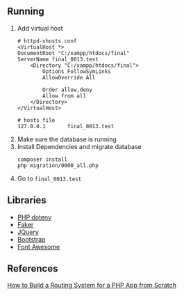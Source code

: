 ## Running

1. Add virtual host
   ```apacheconf
   # httpd-vhosts.conf
   <VirtualHost *>
   DocumentRoot "C:/xampp/htdocs/final"
   ServerName final_0013.test
       <Directory "C:/xampp/htdocs/final">
           Options FollowSymLinks
           AllowOverride All
   
           Order allow,deny
           Allow from all
       </Directory>
   </VirtualHost>
   ```
   ```
   # hosts file
   127.0.0.1       final_0013.test
   ```
2. Make sure the database is running
3. Install Dependencies and migrate database
   ```
   composer install
   php migration/0000_all.php
   ```
4. Go to `final_0013.test`

## Libraries

- [PHP dotenv](https://github.com/vlucas/phpdotenv)
- [Faker](https://github.com/FakerPHP/Faker)
- [JQuery](https://jquery.com/)
- [Bootstrap](https://getbootstrap.com/)
- [Font Awesome](https://fontawesome.com/)

## References

[How to Build a Routing System for a PHP App from Scratch](https://www.freecodecamp.org/news/how-to-build-a-routing-system-in-php/)